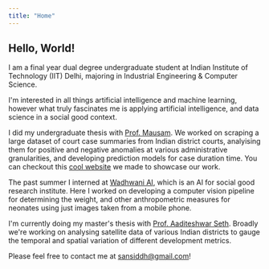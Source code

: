 ```yaml
---
title: "Home"
---
```


## Hello, World! 

I am a final year dual degree undergraduate student at Indian Institute of Technology (IIT) Delhi, majoring in Industrial Engineering & Computer Science. 

I'm interested in all things artificial intelligence and machine learning, however what truly fascinates me is applying artificial intelligence, and data science in a social good context.

I did my undergraduate thesis with [Prof. Mausam](http://cse.iitd.ernet.in/~mausam/). We worked on scraping a large dataset of court case summaries from Indian district courts, analyising them for positive and negative anomalies at various administrative granularities, and developing prediction models for case duration time. You can checkout this [cool website](btp_website/home) we made to showcase our work.

The past summer I interned at [Wadhwani AI](https://wadhwaniai.org/), which is an AI for social good research institute. Here I worked on developing a computer vision pipeline for determining the weight, and other anthropometric measures for neonates using just images taken from a mobile phone.

I'm currently doing my master's thesis with [Prof. Aaditeshwar Seth](http://www.cse.iitd.ernet.in/~aseth/). Broadly we're working on analysing satellite data of various Indian districts to gauge the temporal and spatial variation of different development metrics.


Please feel free to contact me at sansiddh@gmail.com!